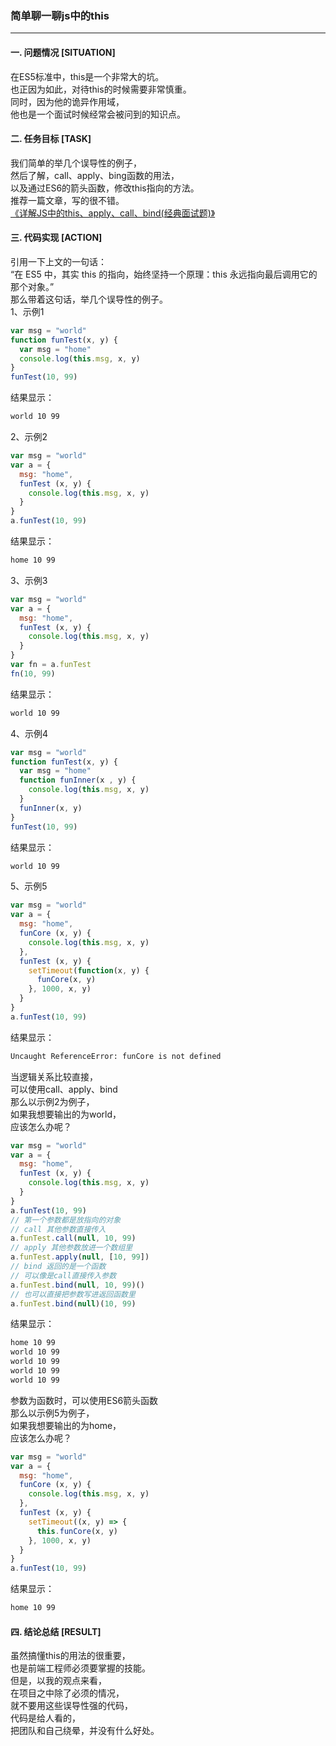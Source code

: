 ### 简单聊一聊js中的this  
---

#### 一. 问题情况 [SITUATION]  
在ES5标准中，this是一个非常大的坑。  
也正因为如此，对待this的时候需要非常慎重。  
同时，因为他的诡异作用域，  
他也是一个面试时候经常会被问到的知识点。  

#### 二. 任务目标 [TASK]  
我们简单的举几个误导性的例子，  
然后了解，call、apply、bing函数的用法，  
以及通过ES6的箭头函数，修改this指向的方法。  
推荐一篇文章，写的很不错。  
[《详解JS中的this、apply、call、bind(经典面试题)》](https://www.jb51.net/article/124024.htm)

#### 三. 代码实现 [ACTION]  
引用一下上文的一句话：  
“在 ES5 中，其实 this 的指向，始终坚持一个原理：this 永远指向最后调用它的那个对象。”  
那么带着这句话，举几个误导性的例子。  
1、示例1
``` javascript  
var msg = "world"
function funTest(x, y) {
  var msg = "home"
  console.log(this.msg, x, y)
}
funTest(10, 99)
```
结果显示：
``` bash  
world 10 99
```
2、示例2
``` javascript  
var msg = "world"
var a = {
  msg: "home",
  funTest (x, y) {
    console.log(this.msg, x, y)
  }
}
a.funTest(10, 99)
```  
结果显示：  
``` bash 
home 10 99
```  
3、示例3
``` javascript  
var msg = "world"
var a = {
  msg: "home",
  funTest (x, y) {
    console.log(this.msg, x, y)
  }
}
var fn = a.funTest
fn(10, 99)
```  
结果显示：  
``` bash  
world 10 99
```  
4、示例4
``` javascript  
var msg = "world"
function funTest(x, y) {
  var msg = "home"
  function funInner(x , y) {
    console.log(this.msg, x, y)
  }
  funInner(x, y)
}
funTest(10, 99)
```  
结果显示：  
``` bash  
world 10 99
```  
5、示例5
``` javascript   
var msg = "world"
var a = {
  msg: "home",
  funCore (x, y) {
    console.log(this.msg, x, y)
  },
  funTest (x, y) {
    setTimeout(function(x, y) {
      funCore(x, y)
    }, 1000, x, y)
  }
}
a.funTest(10, 99)
```  
结果显示：  
``` bash  
Uncaught ReferenceError: funCore is not defined
```  
  
当逻辑关系比较直接，  
可以使用call、apply、bind  
那么以示例2为例子，  
如果我想要输出的为world，  
应该怎么办呢？  
``` javascript  
var msg = "world"
var a = {
  msg: "home",
  funTest (x, y) {
    console.log(this.msg, x, y)
  }
}
a.funTest(10, 99)
// 第一个参数都是放指向的对象
// call 其他参数直接传入  
a.funTest.call(null, 10, 99)
// apply 其他参数放进一个数组里  
a.funTest.apply(null, [10, 99])
// bind 返回的是一个函数  
// 可以像是call直接传入参数  
a.funTest.bind(null, 10, 99)()
// 也可以直接把参数写进返回函数里  
a.funTest.bind(null)(10, 99)
```  
结果显示：  
``` bash  
home 10 99
world 10 99
world 10 99
world 10 99
world 10 99
```  
  
参数为函数时，可以使用ES6箭头函数  
那么以示例5为例子，  
如果我想要输出的为home，  
应该怎么办呢？  
``` javascript  
var msg = "world"
var a = {
  msg: "home",
  funCore (x, y) {
    console.log(this.msg, x, y)
  },
  funTest (x, y) {
    setTimeout((x, y) => {
      this.funCore(x, y)
    }, 1000, x, y)
  }
}
a.funTest(10, 99)
```  
结果显示：  
``` bash  
home 10 99
```  

#### 四. 结论总结 [RESULT]  
虽然搞懂this的用法的很重要，  
也是前端工程师必须要掌握的技能。  
但是，以我的观点来看，  
在项目之中除了必须的情况，  
就不要用这些误导性强的代码，  
代码是给人看的，  
把团队和自己绕晕，并没有什么好处。  